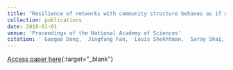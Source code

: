 ```yaml
---
title: "Resilience of networks with community structure behaves as if under an external field"
collection: publications
date: 2018-01-01
venue: 'Proceedings of the National Academy of Sciences'
citation: ' Gaogao Dong,  Jingfang Fan,  Louis Shekhtman,  Saray Shai,  Ruijin Du,  Lixin Tian,  Xiaosong Chen,  H Stanley,  Shlomo Havlin, &quot;Resilience of networks with community structure behaves as if under an external field.&quot; Proceedings of the National Academy of Sciences, 2018.'
---
```

[Access paper here](https://www.pnas.org/content/115/27/6911.short){:target="_blank"}
